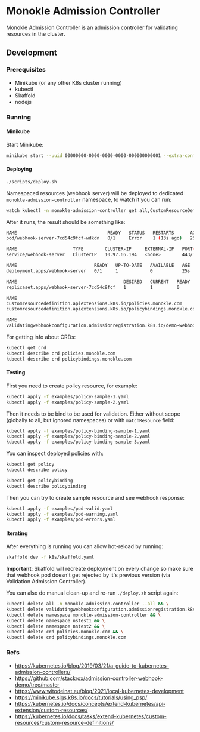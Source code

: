 # Monokle Admission Controller

Monokle Admission Controller is an admission controller for validating resources in the cluster.

## Development

### Prerequisites

* Minikube (or any other K8s cluster running)
* kubectl
* Skaffold
* nodejs

### Running

#### Minikube

Start Minikube:

```bash
minikube start --uuid 00000000-0000-0000-0000-000000000001 --extra-config=apiserver.enable-admission-plugins=ValidatingAdmissionWebhook
```

#### Deploying

```bash
./scripts/deploy.sh
```

Namespaced resources (webhook server) will be deployed to dedicated `monokle-admission-controller` namespace, to watch it you can run:

```bash
watch kubectl -n monokle-admission-controller get all,CustomResourceDefinition,ValidatingWebhookConfiguration,secrets
```

After it runs, the result should be something like:

```bash
NAME                                  READY   STATUS   RESTARTS      AGE
pod/webhook-server-7cd54c9fcf-wdkdn   0/1     Error    1 (13s ago)   25s

NAME                     TYPE        CLUSTER-IP     EXTERNAL-IP   PORT(S)   AGE
service/webhook-server   ClusterIP   10.97.66.194   <none>        443/TCP   25s

NAME                             READY   UP-TO-DATE   AVAILABLE   AGE
deployment.apps/webhook-server   0/1     1            0           25s

NAME                                        DESIRED   CURRENT   READY   AGE
replicaset.apps/webhook-server-7cd54c9fcf   1         1         0       25s

NAME                                                                       CREATED AT
customresourcedefinition.apiextensions.k8s.io/policies.monokle.com         2023-10-02T12:17:02Z
customresourcedefinition.apiextensions.k8s.io/policybindings.monokle.com   2023-10-02T12:17:02Z

NAME                                                                       WEBHOOKS   AGE
validatingwebhookconfiguration.admissionregistration.k8s.io/demo-webhook   1          17s
```

For getting info about CRDs:

```bash
kubectl get crd
kubectl describe crd policies.monokle.com
kubectl describe crd policybindings.monokle.com
```

#### Testing

First you need to create policy resource, for example:

```bash
kubectl apply -f examples/policy-sample-1.yaml
kubectl apply -f examples/policy-sample-2.yaml
```

Then it needs to be bind to be used for validation. Either without scope (globally to all, but ignored namespaces) or with `matchResource` field:

```bash
kubectl apply -f examples/policy-binding-sample-1.yaml
kubectl apply -f examples/policy-binding-sample-2.yaml
kubectl apply -f examples/policy-binding-sample-3.yaml
```

You can inspect deployed policies with:

```bash
kubectl get policy
kubectl describe policy

kubectl get policybinding
kubectl describe policybinding
```

Then you can try to create sample resource and see webhook response:

```bash
kubectl apply -f examples/pod-valid.yaml
kubectl apply -f examples/pod-warning.yaml
kubectl apply -f examples/pod-errors.yaml
```

#### Iterating

After everything is running you can allow hot-reload by running:

```bash
skaffold dev -f k8s/skaffold.yaml
```

**Important**: Skaffold will recreate deployment on every change so make sure that webhook pod doesn't get rejected by it's previous version (via Validation Admission Controller).

You can also do manual clean-up and re-run `./deploy.sh` script again:

```bash
kubectl delete all -n monokle-admission-controller --all && \
kubectl delete validatingwebhookconfiguration.admissionregistration.k8s.io/demo-webhook -n monokle-admission-controller && \
kubectl delete namespace monokle-admission-controller && \
kubectl delete namespace nstest1 && \
kubectl delete namespace nstest2 && \
kubectl delete crd policies.monokle.com && \
kubectl delete crd policybindings.monokle.com
```

### Refs

* https://kubernetes.io/blog/2019/03/21/a-guide-to-kubernetes-admission-controllers/
* https://github.com/stackrox/admission-controller-webhook-demo/tree/master
* https://www.witodelnat.eu/blog/2021/local-kubernetes-development
* https://minikube.sigs.k8s.io/docs/tutorials/using_psp/
* https://kubernetes.io/docs/concepts/extend-kubernetes/api-extension/custom-resources/
* https://kubernetes.io/docs/tasks/extend-kubernetes/custom-resources/custom-resource-definitions/
